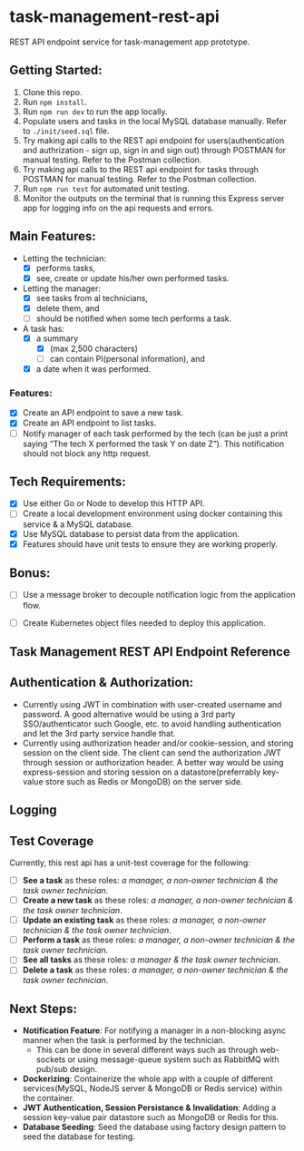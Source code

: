 # task-management-rest-api
REST API endpoint service for task-management app prototype.

## Getting Started:
1. Clone this repo.
2. Run ```npm install```.
3. Run ```npm run dev``` to run the app locally.
4. Populate users and tasks in the local MySQL database manually. Refer to ```./init/seed.sql``` file.
5. Try making api calls to the REST api endpoint for users(authentication and authrization - sign up, sign in and sign out) through POSTMAN for manual testing. Refer to the Postman collection.
6. Try making api calls to the REST api endpoint for tasks through POSTMAN for manual testing. Refer to the Postman collection.
7. Run ```npm run test``` for automated unit testing. 
8. Monitor the outputs on the terminal that is running this Express server app for logging info on the api requests and errors.

## Main Features:
- Letting the technician:
  - [x] performs tasks,
  - [x] see, create or update his/her own performed tasks.

- Letting the manager:
  - [x] see tasks from al technicians,
  - [x] delete them, and
  - [ ] should be notified when some tech performs a task.

- A task has:
  - [x] a summary 
    - [x] (max 2,500 characters) 
    - [ ] can contain PI(personal information), and
  - [x] a date when it was performed.

### Features:
- [x] Create an API endpoint to save a new task.
- [x] Create an API endpoint to list tasks.
- [ ] Notify manager of each task performed by the tech (can be just a print saying “The tech X performed the task Y on date Z”). This notification should not block any http request.

## Tech Requirements:
- [x] Use either Go or Node to develop this HTTP API.
- [ ] Create a local development environment using docker containing this service & a MySQL database.
- [x] Use MySQL database to persist data from the application.
- [x] Features should have unit tests to ensure they are working properly.

## Bonus:
- [ ] Use a message broker to decouple notification logic from the application flow.
- [ ] Create Kubernetes object files needed to deploy this application.



## Task Management REST API Endpoint Reference




## Authentication & Authorization:
- Currently using JWT in combination with user-created username and password. A good alternative would be using a 3rd party SSO/authenticator such Google, etc. to avoid handling authentication and let the 3rd party service handle that.
- Currently using authorization header and/or cookie-session, and storing session on the client side. The client can send the authorization JWT through session or authorization header. A better way would be using express-session and storing session on a datastore(preferrably key-value store such as Redis or MongoDB) on the server side.

## Logging

## Test Coverage
Currently, this rest api has a unit-test coverage for the following:
- [ ] **See a task** as these roles: *a manager, a non-owner technician & the task owner technician*.
- [ ] **Create a new task** as these roles: *a manager, a non-owner technician & the task owner technician*.
- [ ] **Update an existing task** as these roles: *a manager, a non-owner technician & the task owner technician*.
- [ ] **Perform a task** as these roles: *a manager, a non-owner technician & the task owner technician*.
- [ ] **See all tasks** as these roles: *a manager & the task owner technician*.
- [ ] **Delete a task** as these roles: *a manager, a non-owner technician & the task owner technician*.

## Next Steps:
- **Notification Feature**: For notifying a manager in a non-blocking async manner when the task is performed by the technician.
  - This can be done in several different ways such as through web-sockets or using message-queue system such as RabbitMQ with pub/sub design.
- **Dockerizing**: Containerize the whole app with a couple of different services(MySQL, NodeJS server & MongoDB or Redis service) within the container.
- **JWT Authentication, Session Persistance & Invalidation**: Adding a session key-value pair datastore such as MongoDB or Redis for this.
- **Database Seeding**: Seed the database using factory design pattern to seed the database for testing.
